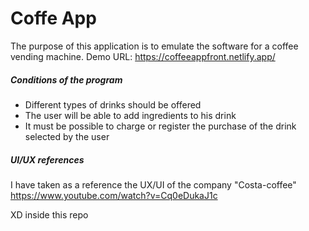 # Coffe App

The purpose of this application is to emulate the software for a coffee vending machine.
Demo URL: https://coffeeappfront.netlify.app/


##### Conditions of the program

- Different types of drinks should be offered
- The user will be able to add ingredients to his drink
- It must be possible to charge or register the purchase of the drink selected by the user 

##### UI/UX references
I have taken as a reference the UX/UI of the company "Costa-coffee"
https://www.youtube.com/watch?v=Cq0eDukaJ1c

XD inside this repo
